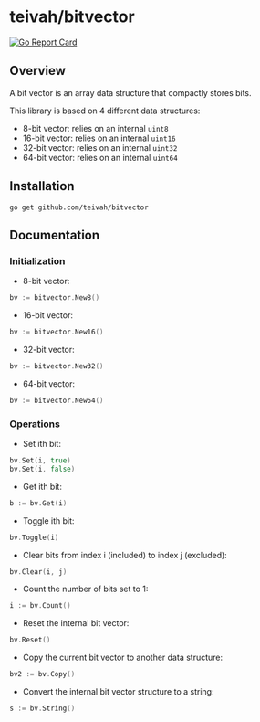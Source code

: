 # teivah/bitvector

[![Go Report Card](https://goreportcard.com/badge/github.com/teivah/bitvector)](https://goreportcard.com/report/github.com/teivah/bitvector)

## Overview

A bit vector is an array data structure that compactly stores bits.

This library is based on 4 different data structures:
* 8-bit vector: relies on an internal `uint8`
* 16-bit vector: relies on an internal `uint16`
* 32-bit vector: relies on an internal `uint32`
* 64-bit vector: relies on an internal `uint64`

## Installation

```
go get github.com/teivah/bitvector
```

## Documentation

### Initialization

* 8-bit vector: 

```go
bv := bitvector.New8()
```

* 16-bit vector: 

```go
bv := bitvector.New16()
```

* 32-bit vector: 

```go
bv := bitvector.New32()
```

* 64-bit vector: 

```go
bv := bitvector.New64()
```

### Operations

* Set ith bit:

```go
bv.Set(i, true)
bv.Set(i, false)
```

* Get ith bit:

```go
b := bv.Get(i)
```

* Toggle ith bit:

```go
bv.Toggle(i)
```

* Clear bits from index i (included) to index j (excluded):

```go
bv.Clear(i, j)
```

* Count the number of bits set to 1:

```go
i := bv.Count()
```

* Reset the internal bit vector:

```go
bv.Reset()
```

* Copy the current bit vector to another data structure:

```go
bv2 := bv.Copy()
```

* Convert the internal bit vector structure to a string:

```go
s := bv.String()
```